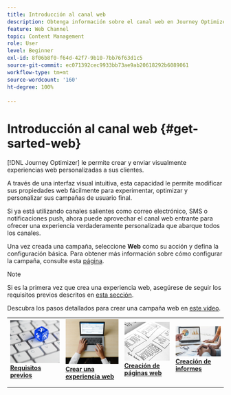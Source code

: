 ```yaml
---
title: Introducción al canal web
description: Obtenga información sobre el canal web en Journey Optimizer
feature: Web Channel
topic: Content Management
role: User
level: Beginner
exl-id: 8f06b8f0-f64d-42f7-9b10-7bb76f63d1c5
source-git-commit: ec071392cec9933bb73ae9ab20618292b6089061
workflow-type: tm+mt
source-wordcount: '160'
ht-degree: 100%

---
```


# Introducción al canal web {#get-sarted-web}

[!DNL Journey Optimizer] le permite crear y enviar visualmente experiencias web personalizadas a sus clientes.

A través de una interfaz visual intuitiva, esta capacidad le permite modificar sus propiedades web fácilmente para experimentar, optimizar y personalizar sus campañas de usuario final.

Si ya está utilizando canales salientes como correo electrónico, SMS o notificaciones push, ahora puede aprovechar el canal web entrante para ofrecer una experiencia verdaderamente personalizada que abarque todos los canales.

Una vez creada una campaña, seleccione **Web** como su acción y defina la configuración básica. Para obtener más información sobre cómo configurar la campaña, consulte esta [página](../campaigns/create-campaign.md#configure).

>[!NOTE]
>
>Si es la primera vez que crea una experiencia web, asegúrese de seguir los requisitos previos descritos en [esta sección](web-prerequisites.md).

Descubra los pasos detallados para crear una campaña web en [este vídeo](create-web.md#video).

<table style="table-layout:fixed"><tr style="border: 0;">
<td>
<a href="web-prerequisites.md">
<img alt="Posible cliente" src="../assets/do-not-localize/web-prerequisites.jpg">
</a>
<div><a href="web-prerequisites.md"><strong>Requisitos previos</strong>
</div>
<p>
</td>
<td>
<a href="create-web.md">
<img alt="Poco frecuente" src="../assets/do-not-localize/web-create.jpg">
</a>
<div>
<a href="create-web.md"><strong>Crear una experiencia web</strong></a>
</div>
<p></td>
<td>
<a href="edit-web-content.md">
<img alt="Validación" src="../assets/do-not-localize/web-design.jpg">
</a>
<div>
<a href="edit-web-content.md"><strong>Creación de páginas web</strong></a>
</div>
<p>
</td>
<td>
<a href="../reports/campaign-global-report.md#web-tab.md">
<img alt="Validación" src="../assets/do-not-localize/web-reporting.jpg">
</a>
<div>
<a href="../reports/campaign-global-report.md#web-tab"><strong>Creación de informes</strong></a>
</div>
<p>
</td>
</tr></table>


